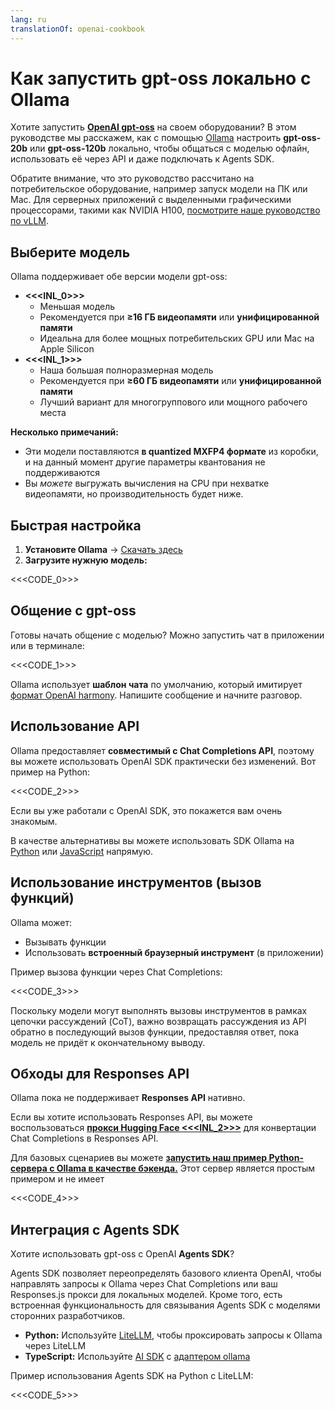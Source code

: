 ```yaml
---
lang: ru
translationOf: openai-cookbook
---
```


# Как запустить gpt-oss локально с Ollama

Хотите запустить [**OpenAI gpt-oss**](https://openai.com/open-models) на своем оборудовании? В этом руководстве мы расскажем, как с помощью [Ollama](https://ollama.ai) настроить **gpt-oss-20b** или **gpt-oss-120b** локально, чтобы общаться с моделью офлайн, использовать её через API и даже подключать к Agents SDK.

Обратите внимание, что это руководство рассчитано на потребительское оборудование, например запуск модели на ПК или Mac. Для серверных приложений с выделенными графическими процессорами, такими как NVIDIA H100, [посмотрите наше руководство по vLLM](https://cookbook.openai.com/articles/gpt-oss/run-vllm).

## Выберите модель

Ollama поддерживает обе версии модели gpt-oss:

- **&lt;&lt;&lt;INL_0>>>**
  - Меньшая модель
  - Рекомендуется при **≥16 ГБ видеопамяти** или **унифицированной памяти**
  - Идеальна для более мощных потребительских GPU или Mac на Apple Silicon
- **&lt;&lt;&lt;INL_1>>>**
  - Наша большая полноразмерная модель
  - Рекомендуется при **≥60 ГБ видеопамяти** или **унифицированной памяти**
  - Лучший вариант для многогруппового или мощного рабочего места

**Несколько примечаний:**

- Эти модели поставляются **в quantized MXFP4 формате** из коробки, и на данный момент другие параметры квантования не поддерживаются
- Вы _можете_ выгружать вычисления на CPU при нехватке видеопамяти, но производительность будет ниже.

## Быстрая настройка

1. **Установите Ollama** → [Скачать здесь](https://ollama.com/download)
2. **Загрузите нужную модель:**

&lt;&lt;&lt;CODE_0>>>

## Общение с gpt-oss

Готовы начать общение с моделью? Можно запустить чат в приложении или в терминале:

&lt;&lt;&lt;CODE_1>>>

Ollama использует **шаблон чата** по умолчанию, который имитирует [формат OpenAI harmony](https://cookbook.openai.com/articles/openai-harmony). Напишите сообщение и начните разговор.

## Использование API

Ollama предоставляет **совместимый с Chat Completions API**, поэтому вы можете использовать OpenAI SDK практически без изменений. Вот пример на Python:

&lt;&lt;&lt;CODE_2>>>

Если вы уже работали с OpenAI SDK, это покажется вам очень знакомым.

В качестве альтернативы вы можете использовать SDK Ollama на [Python](https://github.com/ollama/ollama-python) или [JavaScript](https://github.com/ollama/ollama-js) напрямую.

## Использование инструментов (вызов функций)

Ollama может:

- Вызывать функции
- Использовать **встроенный браузерный инструмент** (в приложении)

Пример вызова функции через Chat Completions:

&lt;&lt;&lt;CODE_3>>>

Поскольку модели могут выполнять вызовы инструментов в рамках цепочки рассуждений (CoT), важно возвращать рассуждения из API обратно в последующий вызов функции, предоставляя ответ, пока модель не придёт к окончательному выводу.

## Обходы для Responses API

Ollama пока не поддерживает **Responses API** нативно.

Если вы хотите использовать Responses API, вы можете воспользоваться [**прокси Hugging Face &lt;&lt;&lt;INL_2>>>**](https://github.com/huggingface/responses.js) для конвертации Chat Completions в Responses API.

Для базовых сценариев вы можете [**запустить наш пример Python-сервера с Ollama в качестве бэкенда.**](https://github.com/openai/gpt-oss?tab=readme-ov-file#responses-api) Этот сервер является простым примером и не имеет

&lt;&lt;&lt;CODE_4>>>

## Интеграция с Agents SDK

Хотите использовать gpt-oss с OpenAI **Agents SDK**?

Agents SDK позволяет переопределять базового клиента OpenAI, чтобы направлять запросы к Ollama через Chat Completions или ваш Responses.js прокси для локальных моделей. Кроме того, есть встроенная функциональность для связывания Agents SDK с моделями сторонних разработчиков.

- **Python:** Используйте [LiteLLM](https://openai.github.io/openai-agents-python/models/litellm/), чтобы проксировать запросы к Ollama через LiteLLM
- **TypeScript:** Используйте [AI SDK](https://openai.github.io/openai-agents-js/extensions/ai-sdk/) с [адаптером ollama](https://ai-sdk.dev/providers/community-providers/ollama)

Пример использования Agents SDK на Python с LiteLLM:

&lt;&lt;&lt;CODE_5>>>